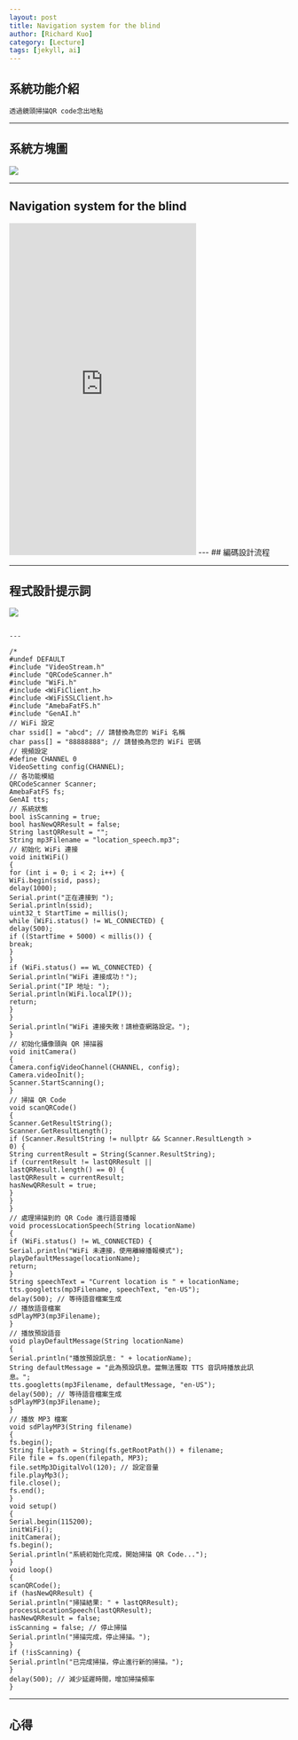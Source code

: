 ```yaml
---
layout: post
title: Navigation system for the blind
author: [Richard Kuo]
category: [Lecture]
tags: [jekyll, ai]
---
```

## 系統功能介紹
```
透過鏡頭掃描QR code念出地點
```
---
## 系統方塊圖
![](https://github.com/peiyu525/MCU-project/blob/main/_posts/%E7%B3%BB%E7%B5%B1%E6%96%B9%E5%A1%8A%E5%9C%96.jpg?raw=true)

---
## Navigation system for the blind

<iframe width="337" height="599" src="https://www.youtube.com/embed/5r9KPE47gI4" title="盲人導航系統" frameborder="0" allow="accelerometer; autoplay; clipboard-write; encrypted-media; gyroscope; picture-in-picture; web-share" referrerpolicy="strict-origin-when-cross-origin" allowfullscreen></iframe>
---
## 編碼設計流程

---
## 程式設計提示詞
![](https://github.com/peiyu525/MCU-project/blob/main/_posts/%E7%9B%B2%E4%BA%BA%E5%B0%8E%E8%88%AA.png?raw=true)
```

---

/*
#undef DEFAULT
#include "VideoStream.h"
#include "QRCodeScanner.h"
#include "WiFi.h"
#include <WiFiClient.h>
#include <WiFiSSLClient.h>
#include "AmebaFatFS.h"
#include "GenAI.h"
// WiFi 設定
char ssid[] = "abcd"; // 請替換為您的 WiFi 名稱
char pass[] = "88888888"; // 請替換為您的 WiFi 密碼
// 視頻設定
#define CHANNEL 0
VideoSetting config(CHANNEL);
// 各功能模組
QRCodeScanner Scanner;
AmebaFatFS fs;
GenAI tts;
// 系統狀態
bool isScanning = true;
bool hasNewQRResult = false;
String lastQRResult = "";
String mp3Filename = "location_speech.mp3";
// 初始化 WiFi 連接
void initWiFi()
{
for (int i = 0; i < 2; i++) {
WiFi.begin(ssid, pass);
delay(1000);
Serial.print("正在連接到 ");
Serial.println(ssid);
uint32_t StartTime = millis();
while (WiFi.status() != WL_CONNECTED) {
delay(500);
if ((StartTime + 5000) < millis()) {
break;
}
}
if (WiFi.status() == WL_CONNECTED) {
Serial.println("WiFi 連接成功！");
Serial.print("IP 地址: ");
Serial.println(WiFi.localIP());
return;
}
}
Serial.println("WiFi 連接失敗！請檢查網路設定。");
}
// 初始化攝像頭與 QR 掃描器
void initCamera()
{
Camera.configVideoChannel(CHANNEL, config);
Camera.videoInit();
Scanner.StartScanning();
}
// 掃描 QR Code
void scanQRCode()
{
Scanner.GetResultString();
Scanner.GetResultLength();
if (Scanner.ResultString != nullptr && Scanner.ResultLength >
0) {
String currentResult = String(Scanner.ResultString);
if (currentResult != lastQRResult ||
lastQRResult.length() == 0) {
lastQRResult = currentResult;
hasNewQRResult = true;
}
}
}
// 處理掃描到的 QR Code 進行語音播報
void processLocationSpeech(String locationName)
{
if (WiFi.status() != WL_CONNECTED) {
Serial.println("WiFi 未連接，使用離線播報模式");
playDefaultMessage(locationName);
return;
}
String speechText = "Current location is " + locationName;
tts.googletts(mp3Filename, speechText, "en-US");
delay(500); // 等待語音檔案生成
// 播放語音檔案
sdPlayMP3(mp3Filename);
}
// 播放預設語音
void playDefaultMessage(String locationName)
{
Serial.println("播放預設訊息: " + locationName);
String defaultMessage = "此為預設訊息。當無法獲取 TTS 音訊時播放此訊
息。";
tts.googletts(mp3Filename, defaultMessage, "en-US");
delay(500); // 等待語音檔案生成
sdPlayMP3(mp3Filename);
}
// 播放 MP3 檔案
void sdPlayMP3(String filename)
{
fs.begin();
String filepath = String(fs.getRootPath()) + filename;
File file = fs.open(filepath, MP3);
file.setMp3DigitalVol(120); // 設定音量
file.playMp3();
file.close();
fs.end();
}
void setup()
{
Serial.begin(115200);
initWiFi();
initCamera();
fs.begin();
Serial.println("系統初始化完成，開始掃描 QR Code...");
}
void loop()
{
scanQRCode();
if (hasNewQRResult) {
Serial.println("掃描結果: " + lastQRResult);
processLocationSpeech(lastQRResult);
hasNewQRResult = false;
isScanning = false; // 停止掃描
Serial.println("掃描完成，停止掃描。");
}
if (!isScanning) {
Serial.println("已完成掃描，停止進行新的掃描。");
}
delay(500); // 減少延遲時間，增加掃描頻率
}
```
---

## 心得
